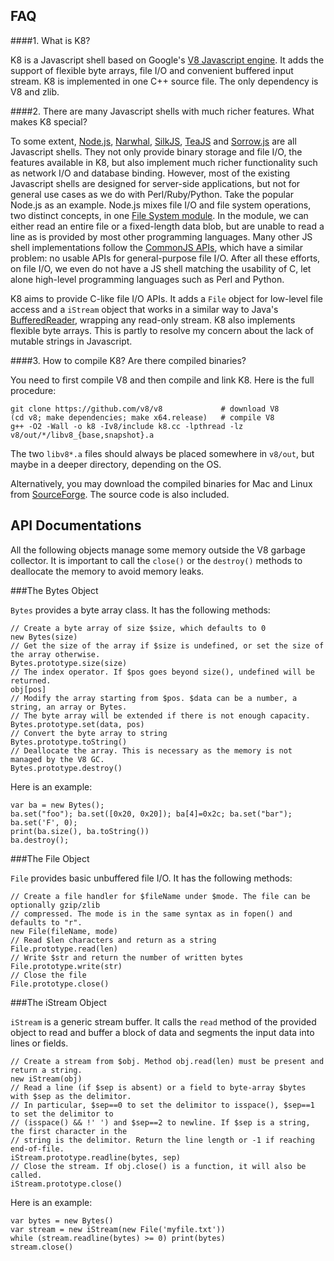 FAQ
---

####1. What is K8?

K8 is a Javascript shell based on Google's [V8 Javascript engine][1]. It adds
the support of flexible byte arrays, file I/O and convenient buffered input
stream. K8 is implemented in one C++ source file. The only dependency is V8 and
zlib.

####2. There are many Javascript shells with much richer features. What makes K8 special?

To some extent, [Node.js][2], [Narwhal][3], [SilkJS][4], [TeaJS][5] and
[Sorrow.js][6] are all Javascript shells. They not only provide binary storage
and file I/O, the features available in K8, but also implement much richer
functionality such as network I/O and database binding. However, most of the
existing Javascript shells are designed for server-side applications, but not
for general use cases as we do with Perl/Ruby/Python.  Take the popular Node.js
as an example. Node.js mixes file I/O and file system operations, two distinct
concepts, in one [File System module][7].  In the module, we can either read an
entire file or a fixed-length data blob, but are unable to read a line as is
provided by most other programming languages. Many other JS shell
implementations follow the [CommonJS APIs][9], which have a similar problem: no
usable APIs for general-purpose file I/O. After all these efforts, on file I/O,
we even do not have a JS shell matching the usability of C, let alone
high-level programming languages such as Perl and Python.

K8 aims to provide C-like file I/O APIs. It adds a `File` object for low-level
file access and a `iStream` object that works in a similar way to Java's
[BufferedReader][10], wrapping any read-only stream. K8 also implements
flexible byte arrays. This is partly to resolve my concern about the lack of
mutable strings in Javascript.

####3. How to compile K8? Are there compiled binaries?

You need to first compile V8 and then compile and link K8. Here is the full procedure:

	git clone https://github.com/v8/v8             # download V8
	(cd v8; make dependencies; make x64.release)   # compile V8
	g++ -O2 -Wall -o k8 -Iv8/include k8.cc -lpthread -lz v8/out/*/libv8_{base,snapshot}.a

The two `libv8*.a` files should always be placed somewhere in `v8/out`, but
maybe in a deeper directory, depending on the OS.

Alternatively, you may download the compiled binaries for Mac and Linux from
[SourceForge][11]. The source code is also included.


API Documentations
------------------

All the following objects manage some memory outside the V8 garbage collector.
It is important to call the `close()` or the `destroy()` methods to deallocate
the memory to avoid memory leaks.

###The Bytes Object

`Bytes` provides a byte array class. It has the following methods:

    // Create a byte array of size $size, which defaults to 0
    new Bytes(size)
	// Get the size of the array if $size is undefined, or set the size of the array otherwise.
	Bytes.prototype.size(size)
	// The index operator. If $pos goes beyond size(), undefined will be returned.
	obj[pos]
	// Modify the array starting from $pos. $data can be a number, a string, an array or Bytes.
	// The byte array will be extended if there is not enough capacity.
    Bytes.prototype.set(data, pos)
	// Convert the byte array to string
	Bytes.prototype.toString()
	// Deallocate the array. This is necessary as the memory is not managed by the V8 GC.
	Bytes.prototype.destroy()

Here is an example:

    var ba = new Bytes();
	ba.set("foo"); ba.set([0x20, 0x20]); ba[4]=0x2c; ba.set("bar"); ba.set('F', 0);
	print(ba.size(), ba.toString())
	ba.destroy();

###The File Object

`File` provides basic unbuffered file I/O. It has the following methods:

	// Create a file handler for $fileName under $mode. The file can be optionally gzip/zlib
	// compressed. The mode is in the same syntax as in fopen() and defaults to "r".
	new File(fileName, mode)
	// Read $len characters and return as a string
	File.prototype.read(len)
	// Write $str and return the number of written bytes
	File.prototype.write(str)
	// Close the file
	File.prototype.close()

###The iStream Object

`iStream` is a generic stream buffer. It calls the `read` method of the
provided object to read and buffer a block of data and segments the input data
into lines or fields.

	// Create a stream from $obj. Method obj.read(len) must be present and return a string.
	new iStream(obj)
	// Read a line (if $sep is absent) or a field to byte-array $bytes with $sep as the delimitor.
	// In particular, $sep==0 to set the delimitor to isspace(), $sep==1 to set the delimitor to
	// (isspace() && !' ') and $sep==2 to newline. If $sep is a string, the first character in the
	// string is the delimitor. Return the line length or -1 if reaching end-of-file.
	iStream.prototype.readline(bytes, sep)
	// Close the stream. If obj.close() is a function, it will also be called.
	iStream.prototype.close()

Here is an example:

	var bytes = new Bytes()
	var stream = new iStream(new File('myfile.txt'))
	while (stream.readline(bytes) >= 0) print(bytes)
	stream.close()


[1]: http://code.google.com/p/v8/
[2]: http://nodejs.org/
[3]: https://github.com/tlrobinson/narwhal
[4]: http://silkjs.net/
[5]: http://code.google.com/p/teajs/
[6]: https://github.com/samlecuyer/sorrow.js
[7]: http://nodejs.org/api/fs.html
[8]: http://nodejs.org/api/stream.html
[9]: http://www.commonjs.org/specs/
[10]: http://docs.oracle.com/javase/6/docs/api/java/io/BufferedReader.html
[11]: https://sourceforge.net/projects/k8-shell/files/
